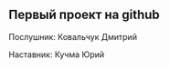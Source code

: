 Первый проект на github 
--------------------------------------

Послушник: Ковальчук Дмитрий

Наставник: Кучма Юрий 
